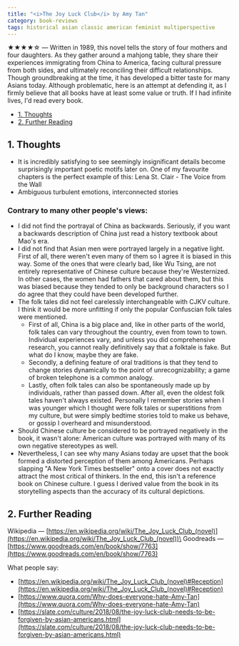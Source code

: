 ```yaml
---
title: "<i>The Joy Luck Club</i> by Amy Tan"
category: book-reviews
tags: historical asian classic american feminist multiperspective
---
```

★★★★☆ — Written in 1989, this novel tells the story of four mothers and four daughters. As they gather around a mahjong table, they share their experiences immigrating from China to America, facing cultural pressure from both sides, and ultimately reconciling their difficult relationships. Though groundbreaking at the time, it has developed a bitter taste for many Asians today. Although problematic, here is an attempt at defending it, as I firmly believe that all books have at least some value or truth. If I had infinite lives, I'd read every book.

<!--split-->

- [1. Thoughts](#1-thoughts)
- [2. Further Reading](#2-further-reading)

<!--split-->

## 1. Thoughts

* It is incredibly satisfying to see seemingly insignificant details become surprisingly important poetic motifs later on. One of my favourite chapters is the perfect example of this: Lena St. Clair - The Voice from the Wall
* Ambiguous turbulent emotions, interconnected stories

### Contrary to many other people's views: <!-- omit from toc -->
* I did not find the portrayal of China as backwards. Seriously, if you want a backwards description of China just read a history textbook about Mao's era.
* I did not find that Asian men were portrayed largely in a negative light. First of all, there weren't even many of them so I agree it is biased in this way. Some of the ones that were clearly bad, like Wu Tsing, are not entirely representative of Chinese culture because they're Westernized. In other cases, the women had fathers that cared about them, but this was biased because they tended to only be background characters so I do agree that they could have been developed further.
* The folk tales did not feel carelessly interchangeable with CJKV culture. I think it would be more unfitting if only the popular Confuscian folk tales were mentioned.
  * First of all, China is a big place and, like in other parts of the world, folk tales can vary throughout the country, even from town to town. Individual experiences vary, and unless you did comprehensive research, you cannot really definitively say that a folktale is fake. But what do I know, maybe they are fake.
  * Secondly, a defining feature of oral traditions is that they tend to change stories dynamically to the point of unrecognizability; a game of broken telephone is a common analogy.
  * Lastly, often folk tales can also be spontaneously made up by individuals, rather than passed down. After all, even the oldest folk tales haven't always existed. Personally I remember stories when I was younger which I thought were folk tales or superstitions from my culture, but were simply bedtime stories told to make us behave, or gossip I overheard and misunderstood.
* Should Chinese culture be considered to be portrayed negatively in the book, it wasn't alone: American culture was portrayed with many of its own negative stereotypes as well.
* Nevertheless, I can see why many Asians today are upset that the book formed a distorted perception of them among Americans. Perhaps slapping "A New York Times bestseller" onto a cover does not exactly attract the most critical of thinkers. In the end, this isn't a reference book on Chinese culture. I guess I derived value from the book in its storytelling aspects than the accuracy of its cultural depictions.

## 2. Further Reading
Wikipedia — [https://en.wikipedia.org/wiki/The_Joy_Luck_Club_(novel)](https://en.wikipedia.org/wiki/The_Joy_Luck_Club_(novel))\
Goodreads — [https://www.goodreads.com/en/book/show/7763](https://www.goodreads.com/en/book/show/7763)

What people say:
* [https://en.wikipedia.org/wiki/The_Joy_Luck_Club_(novel)#Reception](https://en.wikipedia.org/wiki/The_Joy_Luck_Club_(novel)#Reception)
* [https://www.quora.com/Why-does-everyone-hate-Amy-Tan](https://www.quora.com/Why-does-everyone-hate-Amy-Tan)
* [https://slate.com/culture/2018/08/the-joy-luck-club-needs-to-be-forgiven-by-asian-americans.html](https://slate.com/culture/2018/08/the-joy-luck-club-needs-to-be-forgiven-by-asian-americans.html)